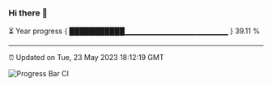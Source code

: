 ### Hi there 👋

⏳ Year progress { ███████████▁▁▁▁▁▁▁▁▁▁▁▁▁▁▁▁▁▁▁ } 39.11 %

---

⏰ Updated on Tue, 23 May 2023 18:12:19 GMT

![Progress Bar CI](https://github.com/liununu/liununu/workflows/Progress%20Bar%20CI/badge.svg)
